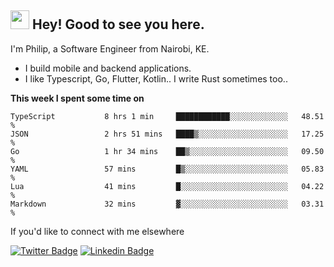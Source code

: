 <h2><img src="https://slackmojis.com/emojis/3643-cool-doge/download" width="30"/> Hey! Good to see you here.</h2>

<p>I'm Philip, a Software Engineer from Nairobi, KE. 

- I build mobile and backend applications.
- I like Typescript, Go, Flutter, Kotlin.. I write Rust sometimes too..</p>

**This week I spent some time on**
<!--START_SECTION:waka-->

```text
TypeScript           8 hrs 1 min     ████████████░░░░░░░░░░░░░   48.51 %
JSON                 2 hrs 51 mins   ████▒░░░░░░░░░░░░░░░░░░░░   17.25 %
Go                   1 hr 34 mins    ██▒░░░░░░░░░░░░░░░░░░░░░░   09.50 %
YAML                 57 mins         █▒░░░░░░░░░░░░░░░░░░░░░░░   05.83 %
Lua                  41 mins         █░░░░░░░░░░░░░░░░░░░░░░░░   04.22 %
Markdown             32 mins         ▓░░░░░░░░░░░░░░░░░░░░░░░░   03.31 %
```

<!--END_SECTION:waka-->

If you'd like to connect with me elsewhere

[![Twitter Badge](https://img.shields.io/badge/-Twitter-1ca0f1?style=flat-square&labelColor=1ca0f1&logo=twitter&logoColor=white&link=https://twitter.com/_diogorodrigues)](https://twitter.com/kimathiphil)  [![Linkedin Badge](https://img.shields.io/badge/-LinkedIn-blue?style=flat-square&logo=Linkedin&logoColor=white&link=https://www.linkedin.com/in/philip-kimathi-2604a9114/)](https://www.linkedin.com/in/philip-kimathi-2604a9114/)
